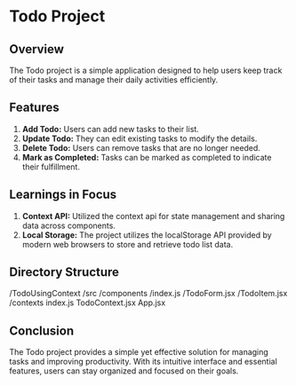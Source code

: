 # Todo Project

## Overview

The Todo project is a simple application designed to help users keep track of their tasks and manage their daily activities efficiently. 

## Features

1. **Add Todo:** Users can add new tasks to their list.
2. **Update Todo:** They can edit existing tasks to modify the details.
3. **Delete Todo:** Users can remove tasks that are no longer needed.
4. **Mark as Completed:** Tasks can be marked as completed to indicate their fulfillment.

## Learnings in Focus

1. **Context API:** Utilized the context api for state management and sharing data across components.
2. **Local Storage:** The project utilizes the localStorage API provided by modern web browsers to store and retrieve todo list data.

## Directory Structure
/TodoUsingContext
    /src
        /components
            /index.js
            /TodoForm.jsx
            /TodoItem.jsx
        /contexts
            index.js
            TodoContext.jsx
        App.jsx

## Conclusion

The Todo project provides a simple yet effective solution for managing tasks and improving productivity. With its intuitive interface and essential features, users can stay organized and focused on their goals.
